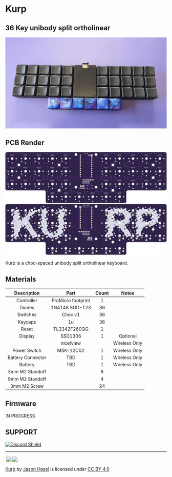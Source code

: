 # Kurp
## 36 Key unibody split ortholinear

![build](images/kurp.jpg)

## PCB Render
![top](renders/kurp-top.png)
![bottom](renders/kurp-bottom.png)

Kurp is a choc-spaced unibody split ortholinear keyboard.

## Materials

| Description | Part | Count | Notes |
| :---: | :---: | :---: | :---: |
| Controller | ProMicro footprint | 1 |  | 
| Diodes | 1N4148 SOD-123  | 36 |  |
| Switches | Choc v1 | 36 |  | 
| Keycaps | 1u | 36 | |
| Reset | TL3342F260QG | 1 | |
| Display | SSD1306 | 1 | Optional |
| | nice!view |  | Wireless Only |
| Power Switch |  MSK-12C02 | 1 | Wireless Only | 
| Battery Connector | TBD | 1 | Wireless Only | 
| Battery | TBD | 1 | Wireless Only |
| 3mm M2 Standoff ||8||
| 9mm M2 Standoff ||4||
| 3mm M2 Screw ||24||

## Firmware
IN PROGRESS

## SUPPORT
<a href='https://discord.gg/jP6hvgNN8r'>
<img src="https://discordapp.com/api/guilds/989552667330228374/widget.png?style=shield" alt="Discord Shield"/>
</a>


---
<img style="height:22px!important;margin-left:3px;vertical-align:text-bottom;" src="https://mirrors.creativecommons.org/presskit/icons/cc.svg?ref=chooser-v1"><img style="height:22px!important;margin-left:3px;vertical-align:text-bottom;" src="https://mirrors.creativecommons.org/presskit/icons/by.svg?ref=chooser-v1">

<p xmlns:cc="http://creativecommons.org/ns#" xmlns:dct="http://purl.org/dc/terms/"><a property="dct:title" rel="cc:attributionURL" href="https://github.com/jasonhazel/kurp">Kurp</a> by <a rel="cc:attributionURL dct:creator" property="cc:attributionName" href="https://github.com/jasonhazel">Jason Hazel</a> is licensed under <a href="http://creativecommons.org/licenses/by/4.0/?ref=chooser-v1" target="_blank" rel="license noopener noreferrer" style="display:inline-block;">CC BY 4.0</a></p>

